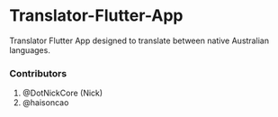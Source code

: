 # Translator-Flutter-App
Translator Flutter App designed to translate between native Australian languages. 


### Contributors
1. @DotNickCore (Nick)
2. @haisoncao
